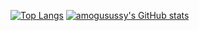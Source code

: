 [![Top Langs](https://github-readme-stats.vercel.app/api/top-langs/?username=amogusussy&layout=compact&show_icons=true&theme=synthwave)](https://github.com/anuraghazra/github-readme-stats)
[![amogusussy's GitHub stats](https://github-readme-stats.vercel.app/api?username=amogusussy&show_icons=true&theme=synthwave)](https://github.com/anuraghazra/github-readme-stats)
